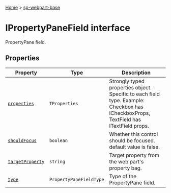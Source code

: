 <!-- docId=sp-webpart-base.ipropertypanefield -->

[Home](./index.md) &gt; [sp-webpart-base](./sp-webpart-base.md)

# IPropertyPaneField interface

PropertyPane field.

## Properties

|  Property | Type | Description |
|  --- | --- | --- |
|  [`properties`](./sp-webpart-base.ipropertypanefield.properties.md) | `TProperties` | Strongly typed properties object. Specific to each field type. Example: Checkbox has ICheckboxProps, TextField has ITextField props. |
|  [`shouldFocus`](./sp-webpart-base.ipropertypanefield.shouldfocus.md) | `boolean` | Whether this control should be focused. default value is false. |
|  [`targetProperty`](./sp-webpart-base.ipropertypanefield.targetproperty.md) | `string` | Target property from the web part's property bag. |
|  [`type`](./sp-webpart-base.ipropertypanefield.type.md) | `PropertyPaneFieldType` | Type of the PropertyPane field. |

